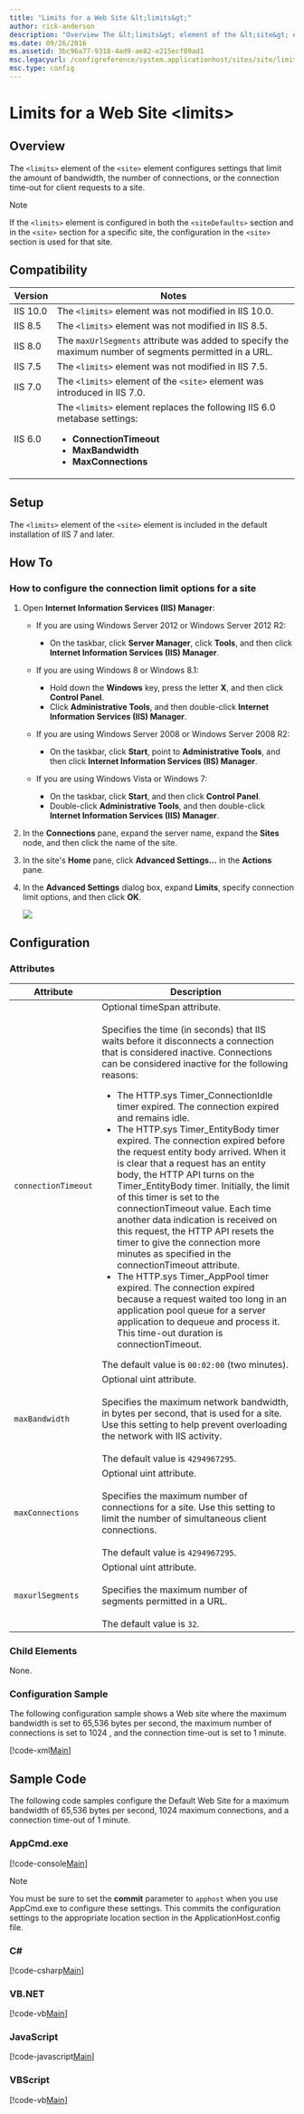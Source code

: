 ```yaml
---
title: "Limits for a Web Site &lt;limits&gt;"
author: rick-anderson
description: "Overview The &lt;limits&gt; element of the &lt;site&gt; element configures settings that limit the amount of bandwidth, the number of connections, or the con..."
ms.date: 09/26/2016
ms.assetid: 3bc96a77-9318-4ad9-ae82-e215ecf89ad1
msc.legacyurl: /configreference/system.applicationhost/sites/site/limits
msc.type: config
---
```

# Limits for a Web Site &lt;limits&gt;

<a id="001"></a>
## Overview

The `<limits>` element of the `<site>` element configures settings that limit the amount of bandwidth, the number of connections, or the connection time-out for client requests to a site.

> [!NOTE]
> If the `<limits>` element is configured in both the `<siteDefaults>` section and in the `<site>` section for a specific site, the configuration in the `<site>` section is used for that site.

<a id="002"></a>
## Compatibility

| Version | Notes |
| --- | --- |
| IIS 10.0 | The `<limits>` element was not modified in IIS 10.0. |
| IIS 8.5 | The `<limits>` element was not modified in IIS 8.5. |
| IIS 8.0 | The `maxUrlSegments` attribute was added to specify the maximum number of segments permitted in a URL. |
| IIS 7.5 | The `<limits>` element was not modified in IIS 7.5. |
| IIS 7.0 | The `<limits>` element of the `<site>` element was introduced in IIS 7.0. |
| IIS 6.0 | The `<limits>` element replaces the following IIS 6.0 metabase settings: <ul> <li><strong>ConnectionTimeout</strong></li> <li><strong>MaxBandwidth</strong></li> <li><strong>MaxConnections</strong> </li></ul> |

<a id="003"></a>
## Setup

The `<limits>` element of the `<site>` element is included in the default installation of IIS 7 and later.

<a id="004"></a>
## How To

### How to configure the connection limit options for a site

1. Open **Internet Information Services (IIS) Manager**: 

    - If you are using Windows Server 2012 or Windows Server 2012 R2: 

        - On the taskbar, click **Server Manager**, click **Tools**, and then click **Internet Information Services (IIS) Manager**.
    - If you are using Windows 8 or Windows 8.1: 

        - Hold down the **Windows** key, press the letter **X**, and then click **Control Panel**.
        - Click **Administrative Tools**, and then double-click **Internet Information Services (IIS) Manager**.
    - If you are using Windows Server 2008 or Windows Server 2008 R2: 

        - On the taskbar, click **Start**, point to **Administrative Tools**, and then click **Internet Information Services (IIS) Manager**.
    - If you are using Windows Vista or Windows 7: 

        - On the taskbar, click **Start**, and then click **Control Panel**.
        - Double-click **Administrative Tools**, and then double-click **Internet Information Services (IIS) Manager**.
2. In the **Connections** pane, expand the server name, expand the **Sites** node, and then click the name of the site.
3. In the site's **Home** pane, click **Advanced Settings...** in the **Actions** pane.
4. In the **Advanced Settings** dialog box, expand **Limits**, specify connection limit options, and then click **OK**.  
  
    [![](limits/_static/image2.png)](limits/_static/image1.png)

<a id="005"></a>
## Configuration

### Attributes

| Attribute | Description |
| --- | --- |
| `connectionTimeout` | Optional timeSpan attribute. <br><br>Specifies the time (in seconds) that IIS waits before it disconnects a connection that is considered inactive. Connections can be considered inactive for the following reasons: <ul> <li>The HTTP.sys Timer_ConnectionIdle timer expired. The connection expired and remains idle.</li> <li>The HTTP.sys Timer_EntityBody timer expired. The connection expired before the request entity body arrived. When it is clear that a request has an entity body, the HTTP API turns on the Timer_EntityBody timer. Initially, the limit of this timer is set to the connectionTimeout value. Each time another data indication is received on this request, the HTTP API resets the timer to give the connection more minutes as specified in the connectionTimeout attribute.</li> <li>The HTTP.sys Timer_AppPool timer expired. The connection expired because a request waited too long in an application pool queue for a server application to dequeue and process it. This time-out duration is connectionTimeout. </li></ul> The default value is `00:02:00` (two minutes). |
| `maxBandwidth` | Optional uint attribute. <br><br>Specifies the maximum network bandwidth, in bytes per second, that is used for a site. Use this setting to help prevent overloading the network with IIS activity. <br><br>The default value is `4294967295`. |
| `maxConnections` | Optional uint attribute.<br><br>Specifies the maximum number of connections for a site. Use this setting to limit the number of simultaneous client connections.<br><br>The default value is `4294967295`. |
| `maxurlSegments` | Optional uint attribute.<br><br>Specifies the maximum number of segments permitted in a URL.<br><br>The default value is `32`. |

### Child Elements

None.

### Configuration Sample

The following configuration sample shows a Web site where the maximum bandwidth is set to 65,536 bytes per second, the maximum number of connections is set to 1024 , and the connection time-out is set to 1 minute.

[!code-xml[Main](limits/samples/sample1.xml)]

<a id="006"></a>
## Sample Code

The following code samples configure the Default Web Site for a maximum bandwidth of 65,536 bytes per second, 1024 maximum connections, and a connection time-out of 1 minute.

### AppCmd.exe

[!code-console[Main](limits/samples/sample2.cmd)]

> [!NOTE]
> You must be sure to set the **commit** parameter to `apphost` when you use AppCmd.exe to configure these settings. This commits the configuration settings to the appropriate location section in the ApplicationHost.config file.

### C\#

[!code-csharp[Main](limits/samples/sample3.cs)]

### VB.NET

[!code-vb[Main](limits/samples/sample4.vb)]

### JavaScript

[!code-javascript[Main](limits/samples/sample5.js)]

### VBScript

[!code-vb[Main](limits/samples/sample6.vb)]
